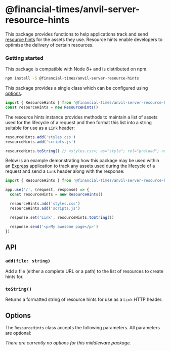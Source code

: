 # @financial-times/anvil-server-resource-hints

This package provides functions to help applications track and send [resource hints] for the assets they use. Resource hints enable developers to optimise the delivery of certain resources.

[resource hints]: https://www.w3.org/TR/resource-hints/


### Getting started

This package is compatible with Node 8+ and is distributed on npm.

```bash
npm install -S @financial-times/anvil-server-resource-hints
```

This package provides a single class which can be configured using [options](#options).

```js
import { ResourceHints } from '@financial-times/anvil-server-resource-hints'
const resourceHints = new ResourceHints()
```

The resource hints instance provides methods to maintain a list of assets used for the lifecycle of a request and then format this list into a string suitable for use as a `Link` header:

```js
resourceHints.add('styles.css')
resourceHints.add('scripts.js')

resourceHints.toString() // <styles.css>; as="style"; rel="preload"; nopush, <scripts.js>; as="script"; rel="preload"; nopush
```

Below is an example demonstrating how this package may be used within an [Express] application to track any assets used during the lifecycle of a request and send a `Link` header along with the response:

```js
import { ResourceHints } from '@financial-times/anvil-server-resource-hints'

app.use('/', (request, response) => {
  const resourceHints = new ResourceHints()

  resourceHints.add('styles.css')
  resourceHints.add('scripts.js')

  response.set('Link', resourceHints.toString())

  response.send('<p>My awesome page</p>')
})
```

[Express]: https://expressjs.com/


## API

### `add(file: string)`

Add a file (either a complete URL or a path) to the list of resources to create hints for.

### `toString()`

Returns a formatted string of resource hints for use as a `Link` HTTP header.


## Options

The `ResourceHints` class accepts the following parameters. All parameters are optional:

_There are currently no options for this middleware package._
